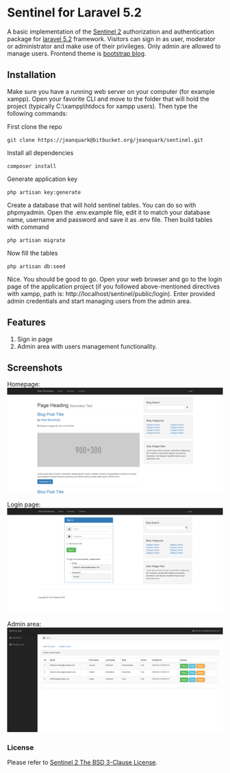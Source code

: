 # Sentinel for Laravel 5.2

A basic implementation of the [Sentinel 2](https://cartalyst.com/manual/sentinel/2.0) authorization and authentication package for [laravel 5.2](https://laravel.com/docs/5.2) framework. Visitors can sign in as user, moderator or administrator and make use of their privileges. Only admin are allowed to manage users. Frontend theme is [bootstrap blog](http://startbootstrap.com/template-overviews/blog-home). 

## Installation

Make sure you have a running web server on your computer (for example xampp). Open your favorite CLI and move to the folder that will hold the project (typically C:\xampp\htdocs for xampp users). Then type the following commands: 

First clone the repo
```
git clone https://jeanquark@bitbucket.org/jeanquark/sentinel.git
```

Install all dependencies
```
composer install
```

Generate application key 
```
php artisan key:generate
```

Create a database that will hold sentinel tables. You can do so with phpmyadmin.
Open the .env.example file, edit it to match your database name, username and password and save it as .env file. Then build tables with command

```
php artisan migrate
```

Now fill the tables
```
php artisan db:seed
```

Nice. You should be good to go. Open your web browser and go to the login page of the application project (if you followed above-mentioned directives with xampp, path is: http://localhost/sentinel/public/login). Enter provided admin credentials and start managing users from the admin area.

## Features

1. Sign in page
2. Admin area with users management functionality.

## Screenshots
Homepage:
![homepage](https://github.com/jeanquark/sentinel/raw/master/public/homepage.png "Homepage")

Login page:
![login](https://github.com/jeanquark/sentinel/raw/master/public/login.png "Login")

Admin area:
![alt text](https://github.com/jeanquark/sentinel/raw/master/public/admin.png "Admin")

### License
Please refer to [Sentinel 2 The BSD 3-Clause License](https://github.com/cartalyst/sentinel/blob/2.0/LICENSE).
